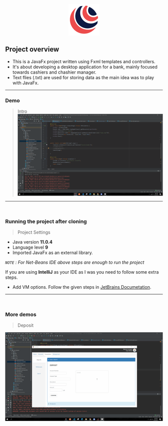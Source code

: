 <p align="center"><img src="demo/logo.png" width="100"></p>

## **Project overview**

- This is a JavaFx project written using Fxml templates and controllers.
- It's about developing a desktop application for a bank, mainly focused towards cashiers and chashier manager.
- Text flies (.txt) are used for storing data as the main idea was to play with JavaFx.

---

### **Demo**

> Intro
![](demo/Intro1080.gif)

---

<br>

### Running the project after cloning

> Project Settings

- Java version **11.0.4**
- Language level **9**
- Imported JavaFx as an external library.

*`NOTE` : For Net-Beans IDE above steps are enough to run the project*

If you are using **IntelliJ** as your IDE as I was you need to follow some extra steps. 

- Add VM options. Follow the given steps in [JetBrains Documetation](https://www.jetbrains.com/help/idea/javafx.html#vm-options).
---

<br>

### More demos


> Deposit

![](demo/Deposit1080.gif)




